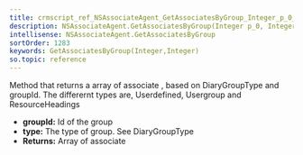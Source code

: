 ```yaml
---
title: crmscript_ref_NSAssociateAgent_GetAssociatesByGroup_Integer_p_0_Integer_p_1
description: NSAssociateAgent.GetAssociatesByGroup(Integer p_0, Integer p_1)
intellisense: NSAssociateAgent.GetAssociatesByGroup
sortOrder: 1283
keywords: GetAssociatesByGroup(Integer,Integer)
so.topic: reference
---
```



Method that returns a array of associate , based on DiaryGroupType and groupId. The differernt types are, Userdefined, Usergroup and ResourceHeadings



* **groupId:** Id of the group
* **type:** The type of group. See DiaryGroupType
* **Returns:** Array of associate


